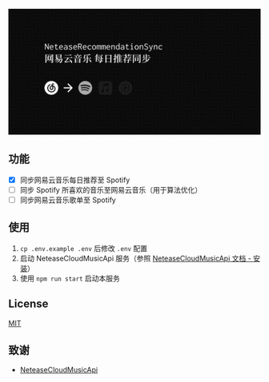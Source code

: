 ![Banner](https://raw.githubusercontent.com/GalvinGao/NeteaseRecommendationSync/main/docs/assets/banner.png)

## 功能

- [x] 同步网易云音乐每日推荐至 Spotify
- [ ] 同步 Spotify 所喜欢的音乐至网易云音乐（用于算法优化）
- [ ] 同步网易云音乐歌单至 Spotify

## 使用

1. `cp .env.example .env` 后修改 `.env` 配置
2. 启动 NeteaseCloudMusicApi 服务（参照 [NeteaseCloudMusicApi 文档 - 安装](https://neteasecloudmusicapi.vercel.app/#/?id=%e5%ae%89%e8%a3%85)）
3. 使用 `npm run start` 启动本服务

## License

[MIT](LICENSE)

## 致谢

- [NeteaseCloudMusicApi](https://github.com/Binaryify/NeteaseCloudMusicApi)
